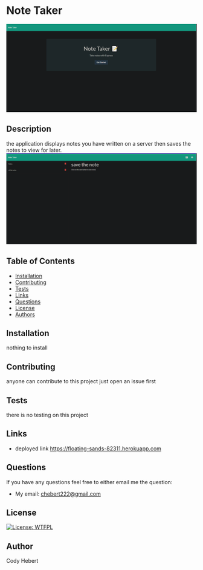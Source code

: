 # Note Taker

![get-started](./images/get-started.png)

## Description

the application displays notes you have written on a server then saves the notes to view for later.
![notes](./images/notes.png)

## Table of Contents

- [Installation](#installation)
- [Contributing](#contributing)
- [Tests](#test)
- [Links](#links)
- [Questions](#questions)
- [License](#license)
- [Authors](#authors)

## Installation

nothing to install

## Contributing

anyone can contribute to this project just open an issue first

## Tests

there is no testing on this project

## Links
- deployed link https://floating-sands-82311.herokuapp.com

## Questions

If you have any questions feel free to either email me the question:

- My email: chebert222@gmail.com

## License

[![License: WTFPL](https://img.shields.io/badge/License-WTFPL-brightgreen.svg)](http://www.wtfpl.net/about/)

## Author

Cody Hebert

